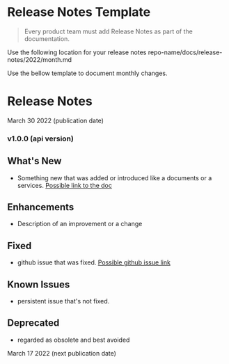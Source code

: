 # Release Notes Template

<!-- theme: success -->
> Every product team must add Release Notes as part of the documentation.

Use the following location for your release notes repo-name/docs/release-notes/2022/month.md

Use the bellow template to document monthly changes.
  
# Release Notes
March 30 2022 (publication date)

### v1.0.0 (api version)

## What's New
- Something new that was added or introduced like a documents or a services.  [Possible link to the doc](?path=/docs/getting-started.md)

## Enhancements
- Description of an improvement or a change

## Fixed
- github issue that was fixed. [Possible github issue link ](https://github.com/Fiserv/Support/issues)

## Known Issues
- persistent issue that's not fixed.

## Deprecated
- regarded as obsolete and best avoided


  
March 17 2022 (next publication date)

